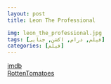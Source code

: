 ```yaml
---
layout: post
title: Leon The Professional

img: leon_the_professional.jpg
tags: [فیلم, درام, اکشن, جنایی]
categories: [فیلم]
---
```


[imdb](https://www.imdb.com/title/tt0110413/)  
[RottenTomatoes](https://www.rottentomatoes.com/m/leon_the_professional)
